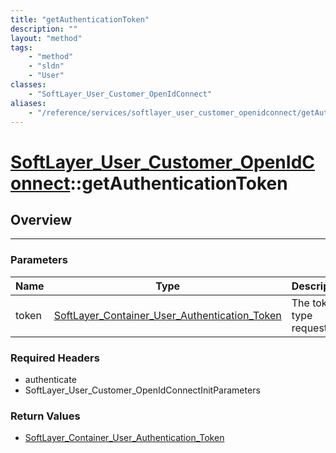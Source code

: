 ```yaml
---
title: "getAuthenticationToken"
description: ""
layout: "method"
tags:
    - "method"
    - "sldn"
    - "User"
classes:
    - "SoftLayer_User_Customer_OpenIdConnect"
aliases:
    - "/reference/services/softlayer_user_customer_openidconnect/getAuthenticationToken"
---
```

# [SoftLayer_User_Customer_OpenIdConnect](/reference/services/SoftLayer_User_Customer_OpenIdConnect)::getAuthenticationToken





## Overview 


-----

### Parameters 
|Name | Type | Description |
| --- | --- | --- |
|token| <a href='/reference/datatypes/SoftLayer_Container_User_Authentication_Token'>SoftLayer_Container_User_Authentication_Token </a>| The token type requested.|


### Required Headers
* authenticate
* SoftLayer_User_Customer_OpenIdConnectInitParameters


### Return Values
* <a href='/reference/datatypes/SoftLayer_Container_User_Authentication_Token'>SoftLayer_Container_User_Authentication_Token </a>




